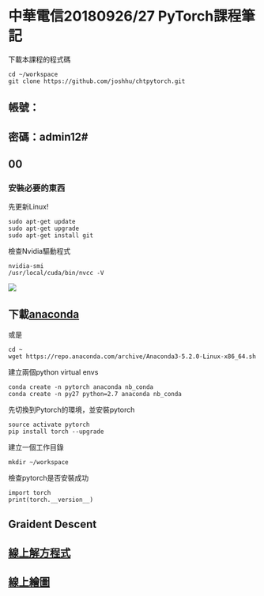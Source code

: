 # 中華電信20180926/27 PyTorch課程筆記

下載本課程的程式碼
```shell=
cd ~/workspace
git clone https://github.com/joshhu/chtpytorch.git
```


## 帳號：
## 密碼：admin12#

## 00
### 安裝必要的東西



先更新Linux!

```shell=
sudo apt-get update
sudo apt-get upgrade
sudo apt-get install git
```

檢查Nvidia驅動程式
```shell=
nvidia-smi
/usr/local/cuda/bin/nvcc -V

```
![](https://i.imgur.com/sWRBvDV.jpg)

## 下載[anaconda](https://repo.anaconda.com/archive/Anaconda3-5.2.0-Linux-x86_64.sh)

或是
```
cd ~
wget https://repo.anaconda.com/archive/Anaconda3-5.2.0-Linux-x86_64.sh
```


建立兩個python virtual envs
```shell=
conda create -n pytorch anaconda nb_conda
conda create -n py27 python=2.7 anaconda nb_conda
```
先切換到Pytorch的環境，並安裝pytorch
```shell=
source activate pytorch
pip install torch --upgrade
```

建立一個工作目錄
```
mkdir ~/workspace
```

檢查pytorch是否安裝成功
```python=
import torch
print(torch.__version__)
```
## Graident Descent
## [線上解方程式](https://www.derivative-calculator.net/)
## [線上繪圖](https://www.geogebra.org/3d)
